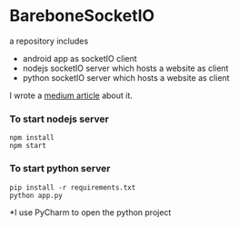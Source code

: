 # BareboneSocketIO

a repository includes
* android app as socketIO client
* nodejs socketIO server which hosts a website as client
* python socketIO server which hosts a website as client

I wrote a [medium article](https://medium.com/@jacky_ttt/socket-io-server-and-client-473148fd6826) about it.

### To start nodejs server
```
npm install
npm start
```

### To start python server
```
pip install -r requirements.txt
python app.py
```
*I use PyCharm to open the python project